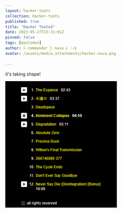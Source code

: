 ```yaml
---
layout: hacker-toots
collection: hacker-toots
published: true
title: "Hacker Tooted"
date: 2023-05-27T15:31:01Z
pinned: false
tags: [mastodon]
author: ⸸ commander ░ nova ⸸ :~$
avatar: /assets/media_attachments/hacker-nova.png

---
```


<p>it&#39;s taking shape!</p>

![media](/assets/media_attachments/files/110/441/362/821/226/144/original/ceff1e044097ac76.png)

